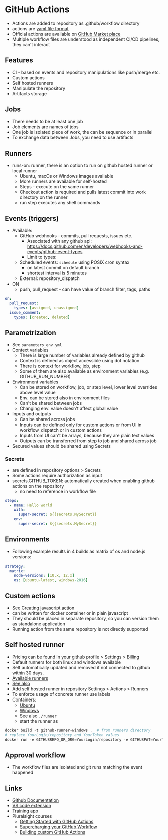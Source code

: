 # GitHub Actions

* Actions are added to repository as .github/workflow directory
* actions are [yaml file format](https://docs.github.com/en/actions/reference/workflow-syntax-for-github-actions)
* Official actions are available on [GitHub Market place](https://github.com/marketplace)
* Multiple workflow files are understood as independent CI/CD pipelines, they can't interact

## Features

* CI - based on events and repository manipulations like push/merge etc.
* Custom actions
* Self hosted runners
* Manipulate the repository
* Artifacts storage

## Jobs

* There needs to be at least one job
* Job elements are names of jobs
* One job is isolated piece of work, the can be sequence or in parallel
* To exchange data between Jobs, you need to use artifacts

## Runners

* runs-on: runner, there is an option to run on github hosted runner or local runner
  * Ubuntu, macOs or Windows images available
  * More runners are available for self-hosted
  * Steps - execute on the same runner
  * Checkout action is required and pulls latest commit into work directory on the runner
  * run step executes any shell commands

## Events (triggers)

* Available:
  * GitHub webhooks - commits, pull requests, issues etc.
    * Associated with any github api: <https://docs.github.com/en/developers/webhooks-and-events/github-event-types>
    * Limit to types:
  * Scheduled events: `schedule` using POSIX cron syntax
    * on latest commit on default branch
    * shortest interval is 5 minutes
  * External: repository_dispatch
* ON
  * push, pull_request - can have value of branch filter, tags, paths

```yaml
on:
  pull_request:
    types: [assigned, unassigned]
  issue_comment:
    types: [created, deleted]
```

## Parametrization

* See `parameters_env.yml`
* Context variables
  * There is large number of variables already defined by github
  * Context is defined as object accessible using dot notation
  * There is context for workflow, job, step
  * Some of them are also available as environment variables (e.g. GITHUB_RUN_NUMBER)
* Environment variables
  * Can be stored on workflow, job, or step level, lower level overrides above level value
  * Env. can be stored also in environment files
  * Can't be shared between jobs
  * Changing env. value doesn't affect global value
* Inputs and outputs
  * Can be shared across jobs
  * Inputs can be defined only for custom actions or from UI in workflow_dispatch or in custom actions
  * Inputs from UI can't be arrays, because they are plain text values
  * Outputs can be transferred from step to job and shared across job
* Secured values should be shared using Secrets

### Secrets

* are defined in repository options > Secrets
* Some actions require authorization as input
* secrets.GITHUB_TOKEN: automatically created when enabling github actions on the repository
  * no need to reference in workflow file

```yaml
steps:
  - name: Hello world
    with:
      super-secret: ${{secrets.MySecret}}
    env:
      super-secret: ${{secrets.MySecret}}
```

## Environments

* Following example results in 4 builds as matrix of os and node.js versions:

```yaml
strategy:
  matrix:
    node-versions: [10.x, 12.x]
    os: [ubuntu-latest, windows-2016]
```

## Custom actions

* See [Creating javascript action](https://docs.github.com/en/actions/creating-actions/creating-a-javascript-action)
* can be written for docker container or in plain javascript
* They should be placed in separate repository, so you can version them as standalone application
* Running action from the same repository is not directly supported

## Self hosted runner

* Pricing can be found in your github profile > Settings > [Billing](https://github.com/settings/billing)
* Default runners for both linux and windows available
* Self automatically updated and removed if not connected to github within 30 days.
* [Available runners](https://docs.github.com/en/actions/using-github-hosted-runners/about-github-hosted-runners)
* [See also](https://docs.github.com/en/actions/hosting-your-own-runners/about-self-hosted-runners)
* Add self hosted runner in repository Settings > Actions > Runners
* To enforce usage of concrete runner use labels
* Containers:
  * [Ubuntu](https://github.com/tcardonne/docker-github-runner)
  * [Windows](https://github.com/cosmoconsult/github-runner-windows)
  * See also `./runner`
  * start the runner as

```powershell
docker build -t github-runner-windows .  # from runners directory
# replace YourLogin/repository and YourToken values
docker run -e GITHUBREPO_OR_ORG=YourLogin/repository -e GITHUBPAT=YourToken github-runner-windows
```

## Approval workflow

* The workflow files are isolated and git runs matching the event happened

## Links

* [Github Documentation](https://help.github.com/en/actions/)
* [VS code extension](https://marketplace.visualstudio.com/items?itemName=cschleiden.vscode-github-actions)
* [Training app](https://github-actions-hero.now.sh)
* Pluralsight courses
  * [Getting Started with GitHub Actions](https://app.pluralsight.com/library/courses/github-actions-getting-started/table-of-contents)
  * [Supercharging your GitHub Workflow](https://app.pluralsight.com/library/courses/supercharging-git-workflow/table-of-contents)
  * [Building custom GitHub Actions](https://app.pluralsight.com/library/courses/building-custom-github-actions/table-of-contents)
